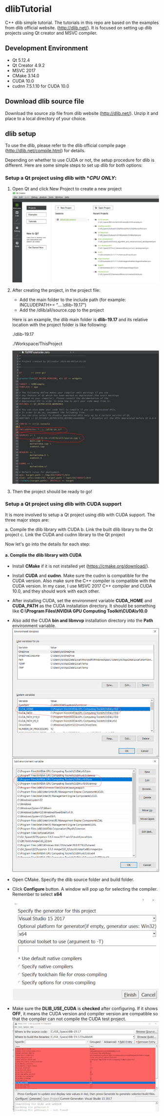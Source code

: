 # dlibTutorial
C++ dlib simple tutorial. The tutorials in this repo are based on the examples from dlib official website.
(http://dlib.net/). It is focused on setting up dlib projects using Qt creator and MSVC compiler. 

## Development Environment 

- Qt 5.12.4
- Qt Creator 4.9.2
- MSVC 2017
- CMake 3.14.0
- CUDA 10.0
- cudnn 7.5.1.10 for CUDA 10.0

## Download dlib source file

Download the source zip file from dlib website (http://dlib.net/). Unzip it and place to a local directory of your 
choice. 


## dlib setup

To use the dlib, please refer to the dlib official compile page (http://dlib.net/compile.html) for details.

Depending on whether to use CUDA or not, the setup procedure for dlib is different. Here are some simple steps
to set up dlib for both options:

### Setup a Qt project using dlib with **CPU ONLY*:

1. Open Qt and click New Project to create a new project
![NewProject](./Images/NewProject.png)   

2. After creating the project, in the project file:
	- Add the main folder to the include path (for example: INCLUDEPATH+= "..\..\dlib-19.17") 
	- Add the /dlib/all/source.cpp to the project
	
	Here is an example, the dlib main folder is **dlib-19.17** and its relative location with the project folder
	is like following:
	
	./dlib-19.17
	
	./Workspace/ThisProject
	
	![CPU Project](./Images/CpuProject.png)
	
3. Then the project should be ready to go!

### Setup a Qt project using dlib with **CUDA** support

It is more involved to setup a Qt project using dlib with CUDA support. The three major steps are:

a. Compile the dlib library with CUDA 
b. Link the built dlib library to the Qt project
c. Link the CUDA and cudnn library to the Qt project

Now let's go into the details for each step:

#### a. Complie the dlib library with CUDA

- Install **CMake** if it is not installed yet (https://cmake.org/download/).
- Install **CUDA** and **cudnn**. Make sure the cudnn is compatible for the CUDA version. Also make sure the C++ compiler
  is compatible with the CUDA version. In my case, I use MSVC 2017 C++ compiler and CUDA 10.0, and they should work 
  with each other.
- After installing CUDA, set the environment variable **CUDA_HOME** and **CUDA_PATH** as the CUDA installation directory. It should 
  be something like  **C:\Program Files\NVIDIA GPU Computing Toolkit\CUDA\v10.0**
- Also add the CUDA **bin and libnvvp** installation directory into the **Path** environment variable.   
![Cudahome](./Images/CUDAHOME.png)
![PathEnv](./Images/PathEnv.png)

- Open CMake. Specify the dlib source folder and build folder. 
- Click **Configure** button. A window will pop up for selecting the compiler. Remember to select **x64**
![CmakeCompiler](./Images/CMakeCompiler.png)
- Make sure the **DLIB_USE_CUDA** is **checked** after configuring. If it shows **OFF**, it means the CUDA version and compiler 
  version are compatible so that the compiler can not compile the CUDA test project. 
![CMakeConf](./Images/CMakeConf.png)

  
 


	
	
	
	



 
